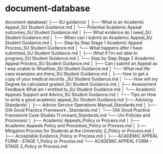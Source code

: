 # document-database
document-database/
├── SU guidance/
│   ├── What is an Academic Appeal_SU Student Guidance.md
│   └── Potential Academic Appeal outcomes_SU Student Guidance.md
│   ├── What evidence do I need_SU Student Guidance.md
│   └── When can I submit an Academic Appeal_SU Student Guidance.md
│   ├── Step by Step Stage 1 Academic Appeal Process_SU Student Guidance.md
│   └── What happens after I have submitted_SU Student Guidance.md
│   ├── What if I'm not able to progress_SU Student Guidance.md
│   └── Step by Step Stage 2 Academic Appeal Process_SU Student Guidance.md
│   ├── Can I submit an Appeal as I was unable to Wiseflow_SU Student Guidance.md
│   └── What real life case examples are there_SU Student Guidance.md
│   ├── How to get a copy of your medical records _SU Student Guidance.md
│   └── How will my Degree be calculated graded_SU Student Guidance.md
│   ├── Assessment Feedback What am I entitled to_SU Student Guidance.md
│   └── Academic Appeals Support and Advice_SU Student Guidance.md
│   └── Tips on How to write a good academic appeal_SU Student Guidance.md
├── Advising Standards/
│   ├── Advice Service Operations Manual_Standards.md
│   ├── OIA Good Practice Framework _Standards.md
│   └── OIA Good Practice Framework Case Studies 11 onward_Standards.md
└── Uni Policies and Processes/
│   ├── Academic Appeals_Policy or Process.md
│   ├── Academic Appeals Policy and Procedure_Policy or Process.md
│   ├── Mitigation Process for Students at the University  2_Policy or Process.md
│   ├── Acceptable Evidence_Policy or Process.md
│   ├── ACADEMIC APPEAL FORM - STAGE 1_Policy or Process.md
    └── ACADEMIC APPEAL FORM – STAGE 2_Policy or Process.md
    
